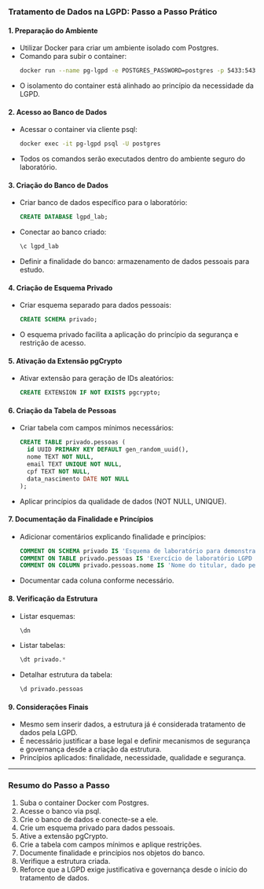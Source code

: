 ### Tratamento de Dados na LGPD: Passo a Passo Prático

#### 1. Preparação do Ambiente

- Utilizar Docker para criar um ambiente isolado com Postgres.
- Comando para subir o container:
  ```bash
  docker run --name pg-lgpd -e POSTGRES_PASSWORD=postgres -p 5433:5432 -d postgres:latest
  ```
- O isolamento do container está alinhado ao princípio da necessidade da LGPD.

#### 2. Acesso ao Banco de Dados

- Acessar o container via cliente psql:
  ```bash
  docker exec -it pg-lgpd psql -U postgres
  ```
- Todos os comandos serão executados dentro do ambiente seguro do laboratório.

#### 3. Criação do Banco de Dados

- Criar banco de dados específico para o laboratório:
  ```sql
  CREATE DATABASE lgpd_lab;
  ```
- Conectar ao banco criado:
  ```sql
  \c lgpd_lab
  ```
- Definir a finalidade do banco: armazenamento de dados pessoais para estudo.

#### 4. Criação de Esquema Privado

- Criar esquema separado para dados pessoais:
  ```sql
  CREATE SCHEMA privado;
  ```
- O esquema privado facilita a aplicação do princípio da segurança e restrição de acesso.

#### 5. Ativação da Extensão pgCrypto

- Ativar extensão para geração de IDs aleatórios:
  ```sql
  CREATE EXTENSION IF NOT EXISTS pgcrypto;
  ```

#### 6. Criação da Tabela de Pessoas

- Criar tabela com campos mínimos necessários:
  ```sql
  CREATE TABLE privado.pessoas (
    id UUID PRIMARY KEY DEFAULT gen_random_uuid(),
    nome TEXT NOT NULL,
    email TEXT UNIQUE NOT NULL,
    cpf TEXT NOT NULL,
    data_nascimento DATE NOT NULL
  );
  ```
- Aplicar princípios da qualidade de dados (NOT NULL, UNIQUE).

#### 7. Documentação da Finalidade e Princípios

- Adicionar comentários explicando finalidade e princípios:
  ```sql
  COMMENT ON SCHEMA privado IS 'Esquema de laboratório para demonstrar tratamento de dados na LGPD';
  COMMENT ON TABLE privado.pessoas IS 'Exercício de laboratório LGPD para fins didáticos. Sem inserção de dados reais. Princípios: finalidade e necessidade.';
  COMMENT ON COLUMN privado.pessoas.nome IS 'Nome do titular, dado pessoal para fins didáticos';
  ```
- Documentar cada coluna conforme necessário.

#### 8. Verificação da Estrutura

- Listar esquemas:
  ```sql
  \dn
  ```
- Listar tabelas:
  ```sql
  \dt privado.*
  ```
- Detalhar estrutura da tabela:
  ```sql
  \d privado.pessoas
  ```

#### 9. Considerações Finais

- Mesmo sem inserir dados, a estrutura já é considerada tratamento de dados pela LGPD.
- É necessário justificar a base legal e definir mecanismos de segurança e governança desde a criação da estrutura.
- Princípios aplicados: finalidade, necessidade, qualidade e segurança.

---

### Resumo do Passo a Passo

1. Suba o container Docker com Postgres.
2. Acesse o banco via psql.
3. Crie o banco de dados e conecte-se a ele.
4. Crie um esquema privado para dados pessoais.
5. Ative a extensão pgCrypto.
6. Crie a tabela com campos mínimos e aplique restrições.
7. Documente finalidade e princípios nos objetos do banco.
8. Verifique a estrutura criada.
9. Reforce que a LGPD exige justificativa e governança desde o início do tratamento de dados.
